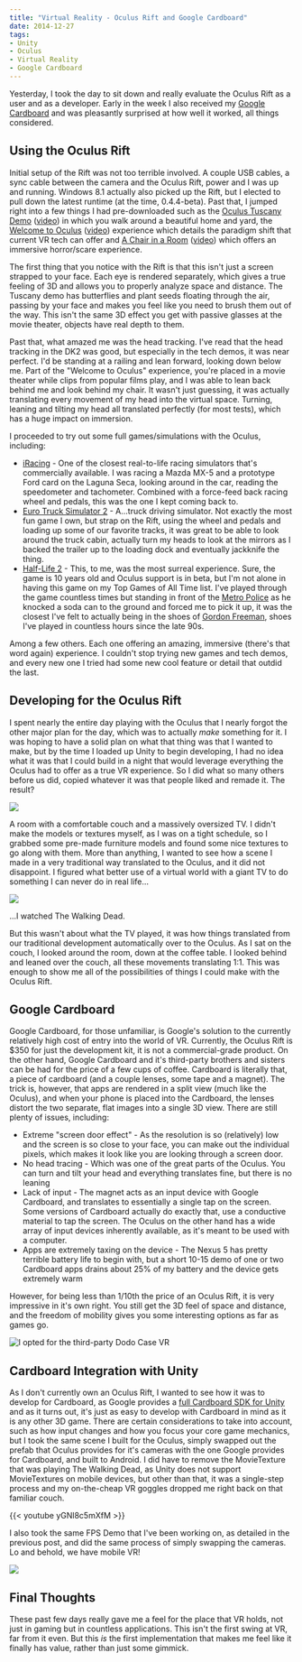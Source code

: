 ```yaml
---
title: "Virtual Reality - Oculus Rift and Google Cardboard"
date: 2014-12-27
tags: 
- Unity
- Oculus
- Virtual Reality
- Google Cardboard
---
```


Yesterday, I took the day to sit down and really evaluate the Oculus Rift as a user and as a developer. Early in the week I also received my [Google Cardboard](https://www.google.com/get/cardboard) and was pleasantly surprised at how well it worked, all things considered.

Using the Oculus Rift
---------------------

Initial setup of the Rift was not too terrible involved. A couple USB cables, a sync cable between the camera and the Oculus Rift, power and I was up and running. Windows 8.1 actually also picked up the Rift, but I elected to pull down the latest runtime (at the time, 0.4.4-beta). Past that, I jumped right into a few things I had pre-downloaded such as the [Oculus Tuscany Demo](https://share.oculus.com/app/oculus-tuscany-demo) ([video](https://www.youtube.com/watch?v=PKoSALEaV28)) in which you walk around a beautiful home and yard, the [Welcome to Oculus](http://treyte.ch/oculus/) ([video](https://www.youtube.com/watch?v=L0sCgavlns4)) experience which details the paradigm shift that current VR tech can offer and [A Chair in a Room](https://share.oculus.com/app/a-chair-in-a-room) ([video](https://www.youtube.com/watch?v=L9lNKX35avE)) which offers an immersive horror/scare experience.

The first thing that you notice with the Rift is that this isn't just a screen strapped to your face. Each eye is rendered separately, which gives a true feeling of 3D and allows you to properly analyze space and distance. The Tuscany demo has butterflies and plant seeds floating through the air, passing by your face and makes you feel like you need to brush them out of the way. This isn't the same 3D effect you get with passive glasses at the movie theater, objects have real depth to them.

Past that, what amazed me was the head tracking. I've read that the head tracking in the DK2 was good, but especially in the tech demos, it was near perfect. I'd be standing at a railing and lean forward, looking down below me. Part of the "Welcome to Oculus" experience, you're placed in a movie theater while clips from popular films play, and I was able to lean back behind me and look behind my chair. It wasn't just guessing, it was actually translating every movement of my head into the virtual space. Turning, leaning and tilting my head all translated perfectly (for most tests), which has a huge impact on immersion.

I proceeded to try out some full games/simulations with the Oculus, including:

- [iRacing](http://www.iracing.com/) - One of the closest real-to-life racing simulators that's commercially available. I was racing a Mazda MX-5 and a prototype Ford card on the Laguna Seca, looking around in the car, reading the speedometer and tachometer. Combined with a force-feed back racing wheel and pedals, this was the one I kept coming back to.
- [Euro Truck Simulator 2](http://store.steampowered.com/app/227300) - A...truck driving simulator. Not exactly the most fun game I own, but strap on the Rift, using the wheel and pedals and loading up some of our favorite tracks, it was great to be able to look around the truck cabin, actually turn my heads to look at the mirrors as I backed the trailer up to the loading dock and eventually jackknife the thing.
- [Half-Life 2](http://store.steampowered.com/app/220) - This, to me, was the most surreal experience. Sure, the game is 10 years old and Oculus support is in beta, but I'm not alone in having this game on my Top Games of All Time list. I've played through the game countless times but standing in front of the [Metro Police](http://hl2.wikia.com/wiki/Metro_Police) as he knocked a soda can to the ground and forced me to pick it up, it was the closest I've felt to actually being in the shoes of [Gordon Freeman](http://en.wikipedia.org/wiki/Gordon_Freeman), shoes I've played in countless hours since the late 90s.

Among a few others. Each one offering an amazing, immersive (there's that word again) experience. I couldn't stop trying new games and tech demos, and every new one I tried had some new cool feature or detail that outdid the last.

Developing for the Oculus Rift
------------------------------

I spent nearly the entire day playing with the Oculus that I nearly forgot the other major plan for the day, which was to actually _make_ something for it. I was hoping to have a solid plan on what that thing was that I wanted to make, but by the time I loaded up Unity to begin developing, I had no idea what it was that I could build in a night that would leverage everything the Oculus had to offer as a true VR experience. So I did what so many others before us did, copied whatever it was that people liked and remade it. The result?

![](/images/oculus-unity/home-rendered.png)

A room with a comfortable couch and a massively oversized TV. I didn't make the models or textures myself, as I was on a tight schedule, so I grabbed some pre-made furniture models and found some nice textures to go along with them. More than anything, I wanted to see how a scene I made in a very traditional way translated to the Oculus, and it did not disappoint. I figured what better use of a virtual world with a giant TV to do something I can never do in real life...

![](/images/oculus-unity/home-twd.png)

...I watched The Walking Dead.

But this wasn't about what the TV played, it was how things translated from our traditional development automatically over to the Oculus. As I sat on the couch, I looked around the room, down at the coffee table. I looked behind and leaned over the couch, all these movements translating 1:1. This was enough to show me all of the possibilities of things I could make with the Oculus Rift.

Google Cardboard
-----------------

Google Cardboard, for those unfamiliar, is Google's solution to the currently relatively high cost of entry into the world of VR. Currently, the Oculus Rift is $350 for just the development kit, it is not a commercial-grade product. On the other hand, Google Cardboard and it's third-party brothers and sisters can be had for the price of a few cups of coffee. Cardboard is literally that, a piece of cardboard (and a couple lenses, some tape and a magnet). The trick is, however, that apps are rendered in a split view (much like the Oculus), and when your phone is placed into the Cardboard, the lenses distort the two separate, flat images into a single 3D view. There are still plenty of issues, including:

- Extreme "screen door effect" - As the resolution is so (relatively) low and the screen is so close to your face, you can make out the individual pixels, which makes it look like you are looking through a screen door.
- No head tracing - Which was one of the great parts of the Oculus. You can turn and tilt your head and everything translates fine, but there is no leaning
- Lack of input - The magnet acts as an input device with Google Cardboard, and translates to essentially a single tap on the screen. Some versions of Cardboard actually do exactly that, use a conductive material to tap the screen. The Oculus on the other hand has a wide array of input devices inherently available, as it's meant to be used with a computer.
- Apps are extremely taxing on the device - The Nexus 5 has pretty terrible battery life to begin with, but a short 10-15 demo of one or two Cardboard apps drains about 25% of my battery and the device gets extremely warm

However, for being less than 1/10th the price of an Oculus Rift, it is very impressive in it's own right. You still get the 3D feel of space and distance, and the freedom of mobility gives you some interesting options as far as games go.

![I opted for the third-party Dodo Case VR](/images/google-cardboard/dodocase.jpg)

Cardboard Integration with Unity
--------------------------------

As I don't currently own an Oculus Rift, I wanted to see how it was to develop for Cardboard, as Google provides a [full Cardboard SDK for Unity](https://developers.google.com/cardboard/unity/reference) and as it turns out, it's just as easy to develop with Cardboard in mind as it is any other 3D game. There are certain considerations to take into account, such as how input changes and how you focus your core game mechanics, but I took the same scene I built for the Oculus, simply swapped out the prefab that Oculus provides for it's cameras with the one Google provides for Cardboard, and built to Android. I did have to remove the MovieTexture that was playing The Walking Dead, as Unity does not support MovieTextures on mobile devices, but other than that, it was a single-step process and my on-the-cheap VR goggles dropped me right back on that familiar couch.

{{< youtube yGNl8c5mXfM >}}

I also took the same FPS Demo that I've been working on, as detailed in the previous post, and did the same process of simply swapping the cameras. Lo and behold, we have mobile VR!

![](/images/google-cardboard/fps-demo-cardboard.png)

Final Thoughts
---

These past few days really gave me a feel for the place that VR holds, not just in gaming but in countless applications. This isn't the first swing at VR, far from it even. But this _is_ the first implementation that makes me feel like it finally has value, rather than just some gimmick.